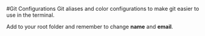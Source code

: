 #Git Configurations 
Git aliases and color configurations to make git easier to use in the terminal.

Add to your root folder and remember to change **name** and **email**.